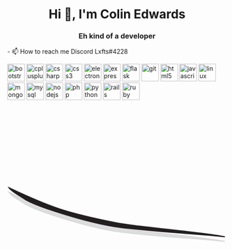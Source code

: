 <h1 align="center">Hi 👋, I'm Colin Edwards</h1>
<h3 align="center">Eh kind of a developer </h3>
- 📫 How to reach me Discord Lxfts#4228

<p align="left">
<img 
src="https://devicons.github.io/devicon/devicon.git/icons/bootstrap/bootstrap-plain.svg" alt="bootstrap" width="40" height="40"/> <img src="https://devicons.github.io/devicon/devicon.git/icons/cplusplus/cplusplus-original.svg" alt="cplusplus" width="40" height="40"/> <img src="https://devicons.github.io/devicon/devicon.git/icons/csharp/csharp-original.svg" alt="csharp" width="40" height="40"/> <img src="https://devicons.github.io/devicon/devicon.git/icons/css3/css3-original-wordmark.svg" alt="css3" width="40" height="40"/> <img src="https://devicons.github.io/devicon/devicon.git/icons/electron/electron-original.svg" alt="electron" width="40" height="40"/> <img src="https://devicons.github.io/devicon/devicon.git/icons/express/express-original-wordmark.svg" alt="express" width="40" height="40"/> <img src="https://www.vectorlogo.zone/logos/pocoo_flask/pocoo_flask-icon.svg" alt="flask" width="40" height="40"/> <img src="https://www.vectorlogo.zone/logos/git-scm/git-scm-icon.svg" alt="git" width="40" height="40"/> <img src="https://devicons.github.io/devicon/devicon.git/icons/html5/html5-original-wordmark.svg" alt="html5" width="40" height="40"/> <img src="https://devicons.github.io/devicon/devicon.git/icons/javascript/javascript-original.svg" alt="javascript" width="40" height="40"/> <img src="https://devicons.github.io/devicon/devicon.git/icons/linux/linux-original.svg" alt="linux" width="40" height="40"/> <img src="https://devicons.github.io/devicon/devicon.git/icons/mongodb/mongodb-original-wordmark.svg" alt="mongodb" width="40" height="40"/> <img src="https://devicons.github.io/devicon/devicon.git/icons/mysql/mysql-original-wordmark.svg" alt="mysql" width="40" height="40"/> <img src="https://devicons.github.io/devicon/devicon.git/icons/nodejs/nodejs-original-wordmark.svg" alt="nodejs" width="40" height="40"/> <img src="https://devicons.github.io/devicon/devicon.git/icons/php/php-original.svg" alt="php" width="40" height="40"/> <img src="https://devicons.github.io/devicon/devicon.git/icons/python/python-original.svg" alt="python" width="40" height="40"/> <img src="https://devicons.github.io/devicon/devicon.git/icons/rails/rails-original-wordmark.svg" alt="rails" width="40" height="40"/> <img src="https://devicons.github.io/devicon/devicon.git/icons/ruby/ruby-original-wordmark.svg" alt="ruby" width="40" height="40"/></p>
<svg viewBox="0 0 128 128">
<path fill="#DCDDDE" stroke="#D9D9D9" stroke-width="0.5956" d="M126.9,78.1c-10.2-1.4-47.8-3.3-64.5-6 c-13.5-2.2-26.7-6.2-39.2-10.4c-3.3-1.1-9-3.3-12.7-5.3c-2.3-1.8-7.9-4.4-9.5-6.9C25.4,61,35.2,64.2,63.7,69.9 C75.3,72.3,117.5,75.7,126.9,78.1L126.9,78.1z"></path><path fill="#231F20" stroke="#231F20" stroke-width="0.5956" d="M126.9,75.4c-10.2-1.4-47.8-3.3-64.5-6 c-13.5-2.2-26.7-6.2-39.2-10.4c-3.3-1.1-9-3.3-12.7-5.3c-2.3-1.8-7.9-4.4-9.5-6.9c24.4,11.6,34.2,14.8,62.8,20.5 C75.4,69.6,117.6,73,126.9,75.4L126.9,75.4z"></path>
</svg>
</p>
